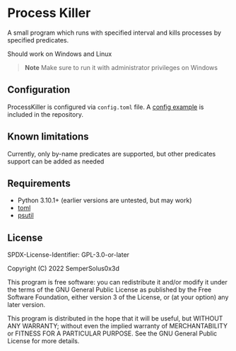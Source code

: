 # Process Killer

A small program which runs with specified interval and kills processes by specified predicates.

Should work on Windows and Linux

>**Note**
>Make sure to run it with administrator privileges on Windows

## Configuration

ProcessKiller is configured via `config.toml` file. A [config example](config.toml) is included in the repository.

## Known limitations

Currently, only by-name predicates are supported, but other predicates support can be added as needed

## Requirements

- Python 3.10.1+ (earlier versions are untested, but may work)
- [toml](https://pypi.org/project/toml/)
- [psutil](https://pypi.org/project/psutil/)

## License

SPDX-License-Identifier: GPL-3.0-or-later

Copyright (C) 2022  SemperSolus0x3d

This program is free software: you can redistribute it and/or modify
it under the terms of the GNU General Public License as published by
the Free Software Foundation, either version 3 of the License, or
(at your option) any later version.

This program is distributed in the hope that it will be useful,
but WITHOUT ANY WARRANTY; without even the implied warranty of
MERCHANTABILITY or FITNESS FOR A PARTICULAR PURPOSE.  See the
GNU General Public License for more details.
